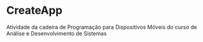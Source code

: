 # CreateApp
Atividade da cadeira de Programação para Dispositivos Móveis do curso de Análise e Desenvolvimento de Sistemas
